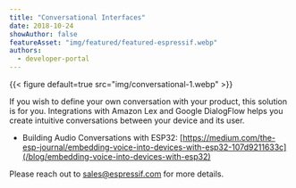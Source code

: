 ```yaml
---
title: "Conversational Interfaces"
date: 2018-10-24
showAuthor: false
featureAsset: "img/featured/featured-espressif.webp"
authors:
  - developer-portal
---
```

{{< figure
    default=true
    src="img/conversational-1.webp"
    >}}

If you wish to define your own conversation with your product, this solution is for you. Integrations with Amazon Lex and Google DialogFlow helps you create intuitive conversations between your device and its user.

- Building Audio Conversations with ESP32: [https://medium.com/the-esp-journal/embedding-voice-into-devices-with-esp32-107d9211633c](/blog/embedding-voice-into-devices-with-esp32)

Please reach out to sales@espressif.com for more details.
